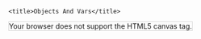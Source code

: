 <!DOCTYPE html>

<html>

  <head>

    <title>Objects And Vars</title>

  </head>

  <body>
    <canvas id="canvas" width="960" height="960" style="border:1px solid lightgrey;">
    Your browser does not support the HTML5 canvas tag.
    </canvas>
    	<script>
	    var context, controller, rectangle, loop;

context = document.querySelector("canvas").getContext("2d");

context.canvas.height = 540;
context.canvas.width = 960;

rectangle = {

  height:32,
  jumping:true,
  width:32,
  x:144, // center of the canvas
  x_velocity:0,
  y:0,
  y_velocity:0

};

controller = {

  left:false,
  right:false,
  up:false,
  keyListener:function(event) {

    var key_state = (event.type == "keydown")?true:false;

    switch(event.keyCode) {

      case 37:// left key
        controller.left = key_state;
      break;
      case 38:// up key
        controller.up = key_state;
      break;
      case 39:// right key
        controller.right = key_state;
      break;

    }

  }

};

loop = function() {

  if (controller.up && rectangle.jumping == false) {

    rectangle.y_velocity -= 80;
    rectangle.jumping = true;

  }

  if (controller.left) {

    rectangle.x_velocity -= 2;

  }

  if (controller.right) {

    rectangle.x_velocity += 2;

  }

  rectangle.y_velocity += 3;// gravity
  rectangle.x += rectangle.x_velocity;
  rectangle.y += rectangle.y_velocity;
  rectangle.x_velocity *= 0.9;// friction
  rectangle.y_velocity *= 0.9;// friction

  // if rectangle is falling below floor line
  if (rectangle.y > 540 - 16 - 32) {

    rectangle.jumping = false;
    rectangle.y = 540 - 16 - 32;
    rectangle.y_velocity = 0;

  }

  // if rectangle is going off the left of the screen
  if (rectangle.x < -32) {

    rectangle.x = 960;

  } else if (rectangle.x > 960) {// if rectangle goes past right boundary

    rectangle.x = -32;

  }

  context.fillStyle = "#202020";
  context.fillRect(0, 0, 960, 540);// x, y, width, height
  context.fillStyle = "#ff0000";// hex for red
  context.beginPath();
  context.rect(rectangle.x, rectangle.y, rectangle.width, rectangle.height);
  context.fill();
  context.strokeStyle = "#202830";
  context.lineWidth = 4;
  context.beginPath();
  context.moveTo(0, 524);
  context.lineTo(960, 524);
  context.stroke();

  // call update when the browser is ready to draw again
  window.requestAnimationFrame(loop);

};

window.addEventListener("keydown", controller.keyListener)
window.addEventListener("keyup", controller.keyListener);
window.requestAnimationFrame(loop);

	</script>

  </body>

</html>
